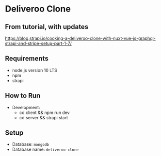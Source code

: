 # Deliveroo Clone

## From tutorial, with updates
https://blog.strapi.io/cooking-a-deliveroo-clone-with-nuxt-vue-js-graphql-strapi-and-stripe-setup-part-1-7/

## Requirements
- node.js version 10 LTS
- npm
- strapi

## How to Run
- Development:
  - cd client && npm run dev
  - cd server && strapi start

## Setup

- Database: `mongodb`
- Database name: `deliveroo-clone`
